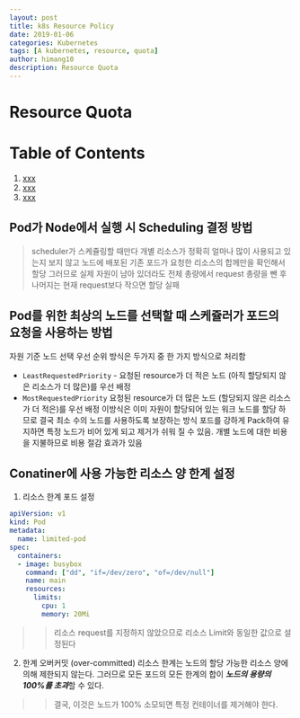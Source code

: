 ```yaml
---
layout: post
title: k8s Resource Policy 
date: 2019-01-06
categories: Kubernetes
tags: [A kubernetes, resource, quota]
author: himang10
description: Resource Quota
---
```

Resource Quota
============

# Table of Contents
1. [xxx](#xxx)
2. [xxx](#xxx)
3. [xxx](#xxx)


## Pod가 Node에서 실행 시 Scheduling 결정 방법
> scheduler가 스케쥴링할 때만다 개별 리소스가 정확히 얼마나 많이 사용되고 있는지 보지 않고 노드에 배포된 기존 포드가 요청한 리소스의 합께만을 확인해서 할당
> 그러므로 실제 자원이 남아 있더라도 전체 총량에서 request 총량을 뺀 후 나머지는 현재 request보다 작으면 할당 실패

## Pod를 위한 최상의 노드를 선택할 때 스케쥴러가 포드의 요청을 사용하는 방법
자원 기준 노드 선택 우선 순위 방식은 두가지 중 한 가지 방식으로 처리함
* `LeastRequestedPriority` - 요청된 resource가 더 적은 노드 (아직 할당되지 않은 리소스가 더 많은)를 우선 배정
* `MostRequestedPriority` 
   요청된 resource가 더 많은 노드 (할당되지 않은 리소스가 더 적은)를 우선 배정 
   이방식은 이미 자원이 할당되어 있는 워크 노드를 할당 하므로 결국 최소 수의 노드를 사용하도록 보장하는 방식
   포드를 강하게 Pack하여 유지하면 특정 노드가 비어 있게 되고 제거가 쉬워 질 수 있음. 개별 노드에 대한 비용을 지불하므로 비용 절감 효과가 있음

## Conatiner에 사용 가능한 리소스 양 한계 설정
1. 리소스 한계 포드 설정
```yaml
apiVersion: v1
kind: Pod
metadata:
  name: limited-pod
spec:
  containers:
  - image: busybox
    command: ["dd", "if=/dev/zero", "of=/dev/null"]
    name: main
    resources:
      limits:
        cpu: 1
        memory: 20Mi
````
>> 리소스 request를 지정하지 않았으므로 리소스 Limit와 동일한 값으로 설정된다

2. 한계 오버커밋 (over-committed)
리소스 한계는 노드의 할당 가능한 리소스 양에 의해 제한되지 않는다. 그러므로 모든 포드의 모든 한계의 합이 ***노드의 용량의 100%를 초과***할 수 있다.
>>결국, 이것은 노드가 100% 소모되면 특정 컨테이너를 제거해야 한다.
                            